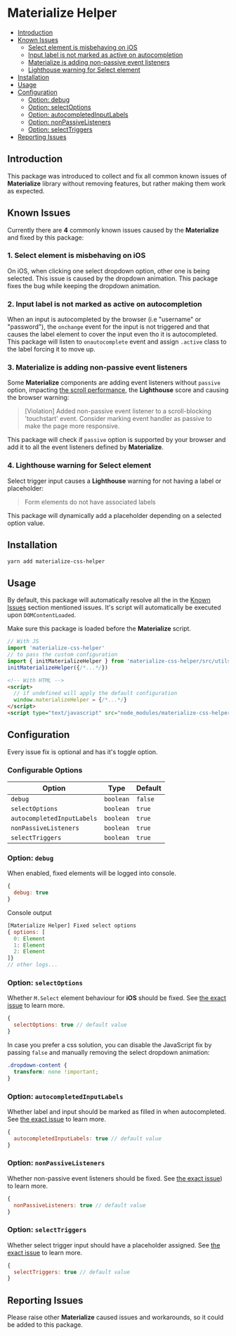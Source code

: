 # Materialize Helper

- [Introduction](#introduction)
- [Known Issues](#known-issues)
  - [Select element is misbehaving on iOS](#1-select-element-is-misbehaving-on-ios)
  - [Input label is not marked as active on autocompletion](#2-input-label-is-not-marked-as-active-on-autocompletion)
  - [Materialize is adding non-passive event listeners](#3-materialize-is-adding-non-passive-event-listeners)
  - [Lighthouse warning for Select element](#4-lighthouse-warning-for-select-element)
- [Installation](#installation)
- [Usage](#usage)
- [Configuration](#configuration)
  - [Option: debug](#option-debug)
  - [Option: selectOptions](#option-selectoptions)
  - [Option: autocompletedInputLabels](#option-autocompletedinputlabels)
  - [Option: nonPassiveListeners](#option-nonpassivelisteners)
  - [Option: selectTriggers](#option-selecttriggers)
- [Reporting Issues](#reporting-issues)

## Introduction

This package was introduced to collect and fix all common known issues of **Materialize** library without removing features, but rather making them work as expected.

## Known Issues

Currently there are **4** commonly known issues caused by the **Materialize** and fixed by this package:

### 1. Select element is misbehaving on iOS

On iOS, when clicking one select dropdown option, other one is being selected. This issue is caused by the dropdown animation. This package fixes the bug while keeping the dropdown animation.

### 2. Input label is not marked as active on autocompletion

When an input is autocompleted by the browser (i.e "username" or "password"), the `onchange` event for the input is not triggered and that causes the label element to cover the input even tho it is autocompleted. This package will listen to `onautocomplete` event and assign `.active` class to the label forcing it to move up.

### 3. Materialize is adding non-passive event listeners

Some **Materialize** components are adding event listeners without `passive` option, impacting [the scroll performance](https://developer.mozilla.org/en-US/docs/Web/API/EventTarget/addEventListener#improving_scrolling_performance_with_passive_listeners), the **Lighthouse** score and causing the browser warning:

> [Violation] Added non-passive event listener to a scroll-blocking 'touchstart' event. Consider marking event handler as passive to make the page more responsive.

This package will check if `passive` option is supported by your browser and add it to all the event listeners defined by **Materialize**.

### 4. Lighthouse warning for Select element

Select trigger input causes a **Lighthouse** warning for not having a label or placeholder:

> Form elements do not have associated labels

This package will dynamically add a placeholder depending on a selected option value.

## Installation

```bash
yarn add materialize-css-helper
```

## Usage

By default, this package will automatically resolve all the in the [Known Issues](#known-issues) section mentioned issues. It's script will automatically be executed upon `DOMContentLoaded`.

Make sure this package is loaded before the **Materialize** script.

```js
// With JS
import 'materialize-css-helper'
// to pass the custom configuration
import { initMaterializeHelper } from 'materialize-css-helper/src/utils'
initMaterializeHelper({/*...*/})
```

```html
<!-- With HTML -->
<script>
  // if undefined will apply the default configuration
  window.materializeHelper = {/*...*/}
</script>
<script type="text/javascript" src="node_modules/materialize-css-helper/dist/main.js"></script>
```

## Configuration

Every issue fix is optional and has it's toggle option.

### Configurable Options

| Option | Type | Default |
| --- | --- | --- |
| `debug` | `boolean` | `false` |
| `selectOptions` | `boolean` | `true` |
| `autocompletedInputLabels` | `boolean` | `true` |
| `nonPassiveListeners` | `boolean` | `true` |
| `selectTriggers` | `boolean` | `true` |

### Option: `debug`

When enabled, fixed elements will be logged into console.

```js
{
  debug: true
}
```

Console output

```js
[Materialize Helper] Fixed select options
{ options: [
  0: Element
  1: Element
  2: Element
]}
// other logs...
```

### Option: `selectOptions`

Whether `M.Select` element behaviour for **iOS** should be fixed. See [the exact issue](#1-select-element-is-misbehaving-on-ios) to learn more.

```js
{
  selectOptions: true // default value
}
```

In case you prefer a css solution, you can disable the JavaScript fix by passing `false` and manually removing the select dropdown animation:

```css
.dropdown-content {
  transform: none !important;
}
```

### Option: `autocompletedInputLabels`

Whether label and input should be marked as filled in when autocompleted. See [the exact issue](#2-input-label-is-not-marked-as-active-on-autocompletion) to learn more.

```js
{
  autocompletedInputLabels: true // default value
}
```

### Option: `nonPassiveListeners`

Whether non-passive event listeners should be fixed. See [the exact issue](#3-materialize-is-adding-non-passive-event-listeners)) to learn more.

```js
{
  nonPassiveListeners: true // default value
}
```

### Option: `selectTriggers`

Whether select trigger input should have a placeholder assigned. See [the exact issue](#4-lighthouse-warning-for-select-element) to learn more.

```js
{
  selectTriggers: true // default value
}
```

## Reporting Issues

Please raise other **Materialize** caused issues and workarounds, so it could be added to this package.